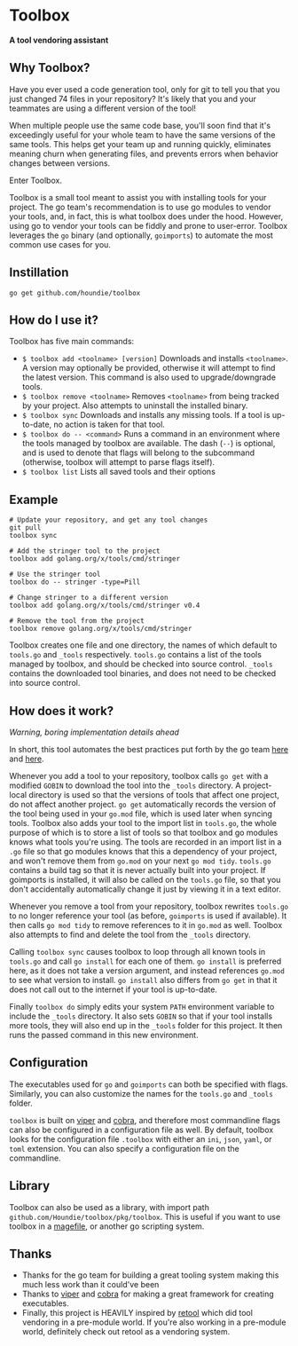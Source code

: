 Toolbox
=======

**A tool vendoring assistant**

Why Toolbox?
------------

Have you ever used a code generation tool, only for git to tell you that you just changed 74 files in your repository?  It's likely that you and your teammates are using a different version of the tool!

When multiple people use the same code base, you'll soon find that it's exceedingly useful for your whole team to have the same versions of the same tools.  This helps get your team up and running quickly, eliminates meaning churn when generating files, and prevents errors when behavior changes between versions.

Enter Toolbox.

Toolbox is a small tool meant to assist you with installing tools for your project.  The go team's recommendation is to use go modules to vendor your tools, and, in fact, this is what toolbox does under the hood.  However, using go to vendor your tools can be fiddly and prone to user-error.  Toolbox leverages the `go` binary (and optionally, `goimports`) to automate the most common use cases for you.

Instillation
-------------

`go get github.com/houndie/toolbox`

How do I use it?
----------------

Toolbox has five main commands:

* `$ toolbox add <toolname> [version]` Downloads and installs `<toolname>`.  A version may optionally be provided, otherwise it will attempt to find the latest version.  This command is also used to upgrade/downgrade tools.
* `$ toolbox remove <toolname>` Removes `<toolname>` from being tracked by your project.  Also attempts to uninstall the installed binary.
* `$ toolbox sync` Downloads and installs any missing tools.  If a tool is up-to-date, no action is taken for that tool.
* `$ toolbox do -- <command>` Runs a command in an environment where the tools managed by toolbox are available.  The dash (`--`) is optional, and is used to denote that flags will belong to the subcommand (otherwise, toolbox will attempt to parse flags itself).
* `$ toolbox list` Lists all saved tools and their options

Example
-------

```
# Update your repository, and get any tool changes
git pull
toolbox sync

# Add the stringer tool to the project
toolbox add golang.org/x/tools/cmd/stringer

# Use the stringer tool
toolbox do -- stringer -type=Pill

# Change stringer to a different version
toolbox add golang.org/x/tools/cmd/stringer v0.4

# Remove the tool from the project
toolbox remove golang.org/x/tools/cmd/stringer
```

Toolbox creates one file and one directory, the names of which default to `tools.go` and `_tools` respectively.  `tools.go` contains a list of the tools managed by toolbox, and should be checked into source control.  `_tools` contains the downloaded tool binaries, and does not need to be checked into source control.

How does it work?
-----------------

*Warning, boring implementation details ahead*

In short, this tool automates the best practices put forth by the go team [here](https://github.com/golang/go/wiki/Modules#how-can-i-track-tool-dependencies-for-a-module) and [here](https://github.com/go-modules-by-example/index/blob/master/010_tools/README.md).

Whenever you add a tool to your repository, toolbox calls `go get` with a modified `GOBIN` to download the tool into the `_tools` directory.  A project-local directory is used so that the versions of tools that affect one project, do not affect another project.  `go get` automatically records the version of the tool being used in your `go.mod` file, which is used later when syncing tools.  Toolbox also adds your tool to the import list in `tools.go`, the whole purpose of which is to store a list of tools so that toolbox and go modules knows what tools you're using.  The tools are recorded in an import list in a `.go` file so that go modules knows that this a dependency of your project, and won't remove them from `go.mod` on your next `go mod tidy`.  `tools.go` contains a build tag so that it is never actually built into your project.  If goimports is installed, it will also be called on the `tools.go` file, so that you don't accidentally automatically change it just by viewing it in a text editor.

Whenever you remove a tool from your repository, toolbox rewrites `tools.go` to no longer reference your tool (as before, `goimports` is used if available).  It then calls `go mod tidy` to remove references to it in `go.mod` as well.  Toolbox also attempts to find and delete the tool from the `_tools` directory.

Calling `toolbox sync` causes toolbox to loop through all known tools in `tools.go` and call `go install` for each one of them.  `go install` is preferred here, as it does not take a version argument, and instead references `go.mod` to see what version to install.  `go install` also differs from `go get` in that it does not call out to the internet if your tool is up-to-date.

Finally `toolbox do` simply edits your system `PATH` environment variable to include the `_tools` directory.  It also sets `GOBIN` so that if your tool installs more tools, they will also end up in the `_tools` folder for this project. It then runs the passed command in this new environment.

Configuration
-------------

The executables used for `go` and `goimports` can both be specified with flags.  Similarly, you can also customize the names for the `tools.go` and `_tools` folder.

`toolbox` is built on [viper](https://github.com/spf13/viper) and [cobra](https://github.com/spf13/cobra), and therefore most commandline flags can also be configured in a configuration file as well. By default, toolbox looks for the configuration file `.toolbox` with either an `ini`, `json`, `yaml`, or `toml` extension.  You can also specify a configuration file on the commandline.

Library
-------

Toolbox can also be used as a library, with import path `github.com/Houndie/toolbox/pkg/toolbox`.  This is useful if you want to use toolbox in a [magefile](https://github.com/magefile/mage), or another go scripting system.

Thanks
------

* Thanks for the go team for building a great tooling system making this much less work than it could've been
* Thanks to [viper](https://github.com/spf13/viper) and [cobra](https://github.com/spf13/cobra) for making a great framework for creating executables.
* Finally, this project is HEAVILY inspired by [retool](https://github.com/twitchtv/retool) which did tool vendoring in a pre-module world.  If you're also working in a pre-module world, definitely check out retool as a vendoring system.
